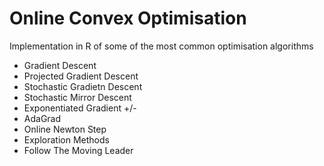 # Online Convex Optimisation

Implementation in R of some of the most common optimisation algorithms

- Gradient Descent 
- Projected Gradient Descent
- Stochastic Gradietn Descent
- Stochastic Mirror Descent
- Exponentiated Gradient +/-
- AdaGrad
- Online Newton Step
- Exploration Methods
- Follow The Moving Leader
